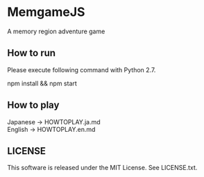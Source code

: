 # MemgameJS
A memory region adventure game

## How to run

Please execute following command with Python 2.7.

npm install && npm start

## How to play

Japanese -> HOWTOPLAY.ja.md  
English -> HOWTOPLAY.en.md

## LICENSE

This software is released under the MIT License. See LICENSE.txt.
